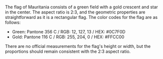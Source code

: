 The flag of Mauritania consists of a green field with a gold crescent and star in the center. The aspect ratio is 2:3, and the geometric properties are straightforward as it is a rectangular flag. The color codes for the flag are as follows:

- Green: Pantone 356 C / RGB: 12, 127, 13 / HEX: #0C7F0D
- Gold: Pantone 116 C / RGB: 255, 204, 0 / HEX: #FFCC00

There are no official measurements for the flag's height or width, but the proportions should remain consistent with the 2:3 aspect ratio.